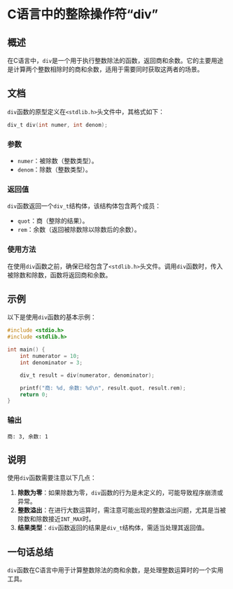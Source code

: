 <!--
Meta Description: # C语言中的整除操作符“div” ## 概述 在C语言中，`div`是一个用于执行整数除法的函数，返回商和余数。它的主要用途是计算两个整数相除时的商和余数，适用于需要同时获取这两者的场景。 ## 文档 `div`函数的原型定义在`<stdlib.h>`头文件中，其格式如下： ```c div_t ...
Meta Keywords: div, int, div_t, stdlib, result
-->

# C语言中的整除操作符“div”

## 概述
在C语言中，`div`是一个用于执行整数除法的函数，返回商和余数。它的主要用途是计算两个整数相除时的商和余数，适用于需要同时获取这两者的场景。

## 文档
`div`函数的原型定义在`<stdlib.h>`头文件中，其格式如下：

```c
div_t div(int numer, int denom);
```

### 参数
- `numer`：被除数（整数类型）。
- `denom`：除数（整数类型）。

### 返回值
`div`函数返回一个`div_t`结构体，该结构体包含两个成员：
- `quot`：商（整除的结果）。
- `rem`：余数（返回被除数除以除数后的余数）。

### 使用方法
在使用`div`函数之前，确保已经包含了`<stdlib.h>`头文件。调用`div`函数时，传入被除数和除数，函数将返回商和余数。

## 示例
以下是使用`div`函数的基本示例：

```c
#include <stdio.h>
#include <stdlib.h>

int main() {
    int numerator = 10;
    int denominator = 3;

    div_t result = div(numerator, denominator);

    printf("商: %d, 余数: %d\n", result.quot, result.rem);
    return 0;
}
```

### 输出
```
商: 3, 余数: 1
```

## 说明
使用`div`函数需要注意以下几点：
1. **除数为零**：如果除数为零，`div`函数的行为是未定义的，可能导致程序崩溃或异常。
2. **整数溢出**：在进行大数运算时，需注意可能出现的整数溢出问题，尤其是当被除数和除数接近`INT_MAX`时。
3. **结果类型**：`div`函数返回的结果是`div_t`结构体，需适当处理其返回值。

## 一句话总结
`div`函数在C语言中用于计算整数除法的商和余数，是处理整数运算时的一个实用工具。